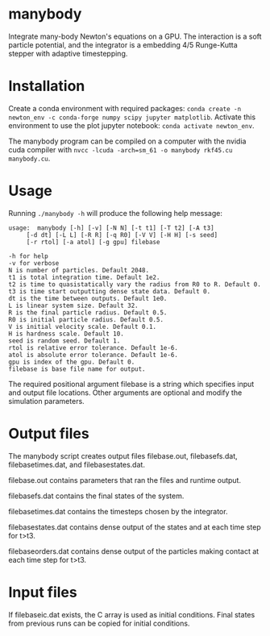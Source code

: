 # manybody
Integrate many-body Newton's equations on a GPU. The interaction is a soft particle potential, and the integrator is a embedding 4/5 Runge-Kutta stepper with adaptive timestepping.

# Installation
Create a conda environment with required packages:
`conda create -n newton_env -c conda-forge numpy scipy jupyter matplotlib`.  Activate this environment to use the plot jupyter notebook: `conda activate newton_env`. 

The manybody program can be compiled on a computer with the nvidia cuda compiler with `nvcc -lcuda -arch=sm_61 -o manybody rkf45.cu manybody.cu`.

# Usage
Running `./manybody -h` will produce the following help message:
```
usage:	manybody [-h] [-v] [-N N] [-t t1] [-T t2] [-A t3]
	 [-d dt] [-L L] [-R R] [-q R0] [-V V] [-H H] [-s seed]
	 [-r rtol] [-a atol] [-g gpu] filebase  

-h for help 
-v for verbose 
N is number of particles. Default 2048. 
t1 is total integration time. Default 1e2. 
t2 is time to quasistatically vary the radius from R0 to R. Default 0. 
t3 is time start outputting dense state data. Default 0. 
dt is the time between outputs. Default 1e0. 
L is linear system size. Default 32. 
R is the final particle radius. Default 0.5. 
R0 is initial particle radius. Default 0.5. 
V is initial velocity scale. Default 0.1. 
H is hardness scale. Default 10. 
seed is random seed. Default 1. 
rtol is relative error tolerance. Default 1e-6.
atol is absolute error tolerance. Default 1e-6.
gpu is index of the gpu. Default 0.
filebase is base file name for output.
```

The required positional argument filebase is a string which specifies input and output file locations. Other arguments are optional and modify the simulation parameters.

# Output files
The manybody script creates output files filebase.out, filebasefs.dat, filebasetimes.dat, and filebasestates.dat.

filebase.out contains parameters that ran the files and runtime output.

filebasefs.dat contains the final states of the system.

filebasetimes.dat contains the timesteps chosen by the integrator.

filebasestates.dat contains dense output of the states and at each time step for t>t3.

filebaseorders.dat contains dense output of the particles making contact at each time step for t>t3.

# Input files
If filebaseic.dat exists, the C array is used as initial conditions. Final states from previous runs can be copied for initial conditions.
